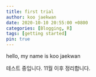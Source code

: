 ```yaml
---
title: first trial
author: koo jaekwan
date: 2020-10-10 20:55:00 +0800
categories: [Blogging, R]
tags: [getting started]
pin: true
---  
```


hello, my name is koo jaekwan  

테스트 중입니다. 11월 이후 정리합니다.

